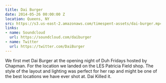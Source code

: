 ```yaml
---
title: Dai Burger
date: 2014-05-26 00:00:00 Z
location: Queens, NY
src: https://s3.us-east-2.amazonaws.com/timespent-assets/dai-burger.mp4
links:
- name: Soundcloud
  url: https://soundcloud.com/daiburger
- name: Twitter
  url: https://twitter.com/DaiBurger
---
```


We first met Dai Burger at the opening night of Duh Fridays hosted by Chapman. For the location we landed on the LES Patricia Field shop. The style of the layout and lighting was perfect for her rap and might be one of the best locations we have ever shot at. Dai Killed it.
